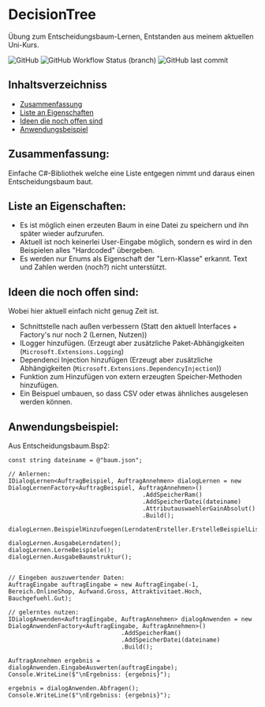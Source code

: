 # DecisionTree
Übung zum Entscheidungsbaum-Lernen, Entstanden aus meinem aktuellen Uni-Kurs.

![GitHub](https://img.shields.io/github/license/Paz-Paz/DecisionTree)
![GitHub Workflow Status (branch)](https://img.shields.io/github/workflow/status/Paz-Paz/DecisionTree/.NET/main)
![GitHub last commit](https://img.shields.io/github/last-commit/Paz-Paz/DecisionTree)

## Inhaltsverzeichniss
* [Zusammenfassung](#zusammenfassung)
* [Liste an Eigenschaften](#liste-an-eigenschaften)
* [Ideen die noch offen sind](#ideen-die-noch-offen-sind)
* [Anwendungsbeispiel](#anwendungsbeispiel)

## Zusammenfassung:
Einfache C#-Bibliothek welche eine Liste entgegen nimmt und daraus einen Entscheidungsbaum baut.

## Liste an Eigenschaften:
- Es ist möglich einen erzeuten Baum in eine Datei zu speichern und ihn später wieder aufzurufen.
- Aktuell ist noch keinerlei User-Eingabe möglich, sondern es wird in den Beispielen alles "Hardcoded" übergeben.
- Es werden nur Enums als Eigenschaft der "Lern-Klasse" erkannt. Text und Zahlen werden (noch?) nicht unterstützt.

## Ideen die noch offen sind:
Wobei hier aktuell einfach nicht genug Zeit ist.
- Schnittstelle nach außen verbessern (Statt den aktuell Interfaces + Factory's nur noch 2 (Lernen, Nutzen))
- ILogger hinzufügen. (Erzeugt aber zusätzliche Paket-Abhängigkeiten (`Microsoft.Extensions.Logging`)
- Dependenci Injection hinzufügen (Erzeugt aber zusätzliche Abhängigkeiten (`Microsoft.Extensions.DependencyInjection`))
- Funktion zum Hinzufügen von extern erzeugten Speicher-Methoden hinzufügen.
- Ein Beispuel umbauen, so dass CSV oder etwas ähnliches ausgelesen werden können.

## Anwendungsbeispiel:
Aus Entscheidungsbaum.Bsp2:
```
const string dateiname = @"baum.json";

// Anlernen:
IDialogLernen<AuftragBeispiel, AuftragAnnehmen> dialogLernen = new DialogLernenFactory<AuftragBeispiel, AuftragAnnehmen>()
                                      .AddSpeicherRam()
                                      .AddSpeicherDatei(dateiname)
                                      .AttributauswaehlerGainAbsolut()
                                      .Build();

dialogLernen.BeispielHinzufuegen(LerndatenErsteller.ErstelleBeispielListe());

dialogLernen.AusgabeLerndaten();
dialogLernen.LerneBeispiele();
dialogLernen.AusgabeBaumstruktur();


// Eingeben auszuwertender Daten:
AuftragEingabe auftragEingabe = new AuftragEingabe(-1, Bereich.OnlineShop, Aufwand.Gross, Attraktivitaet.Hoch, Bauchgefuehl.Gut);

// gelerntes nutzen:
IDialogAnwenden<AuftragEingabe, AuftragAnnehmen> dialogAnwenden = new DialogAnwendenFactory<AuftragEingabe, AuftragAnnehmen>()
                                .AddSpeicherRam()
                                .AddSpeicherDatei(dateiname)
                                .Build();

AuftragAnnehmen ergebnis = dialogAnwenden.EingabeAuswerten(auftragEingabe);
Console.WriteLine($"\nErgebniss: {ergebnis}");

ergebnis = dialogAnwenden.Abfragen();
Console.WriteLine($"\nErgebniss: {ergebnis}");
```
